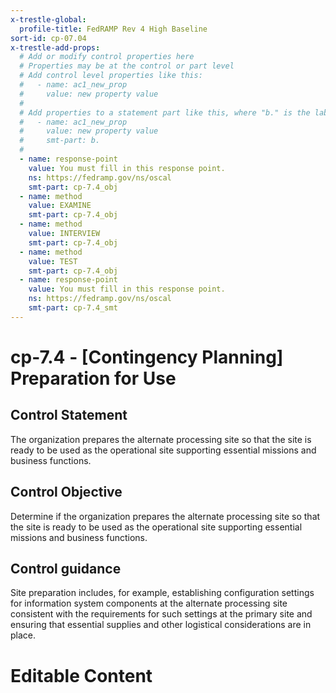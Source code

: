 ```yaml
---
x-trestle-global:
  profile-title: FedRAMP Rev 4 High Baseline
sort-id: cp-07.04
x-trestle-add-props:
  # Add or modify control properties here
  # Properties may be at the control or part level
  # Add control level properties like this:
  #   - name: ac1_new_prop
  #     value: new property value
  #
  # Add properties to a statement part like this, where "b." is the label of the target statement part
  #   - name: ac1_new_prop
  #     value: new property value
  #     smt-part: b.
  #
  - name: response-point
    value: You must fill in this response point.
    ns: https://fedramp.gov/ns/oscal
    smt-part: cp-7.4_obj
  - name: method
    value: EXAMINE
    smt-part: cp-7.4_obj
  - name: method
    value: INTERVIEW
    smt-part: cp-7.4_obj
  - name: method
    value: TEST
    smt-part: cp-7.4_obj
  - name: response-point
    value: You must fill in this response point.
    ns: https://fedramp.gov/ns/oscal
    smt-part: cp-7.4_smt
---
```


# cp-7.4 - \[Contingency Planning\] Preparation for Use

## Control Statement

The organization prepares the alternate processing site so that the site is ready to be used as the operational site supporting essential missions and business functions.

## Control Objective

Determine if the organization prepares the alternate processing site so that the site is ready to be used as the operational site supporting essential missions and business functions.

## Control guidance

Site preparation includes, for example, establishing configuration settings for information system components at the alternate processing site consistent with the requirements for such settings at the primary site and ensuring that essential supplies and other logistical considerations are in place.

# Editable Content

<!-- Make additions and edits below -->
<!-- The above represents the contents of the control as received by the profile, prior to additions. -->
<!-- If the profile makes additions to the control, they will appear below. -->
<!-- The above markdown may not be edited but you may edit the content below, and/or introduce new additions to be made by the profile. -->
<!-- If there is a yaml header at the top, parameter values may be edited. Use --set-parameters to incorporate the changes during assembly. -->
<!-- The content here will then replace what is in the profile for this control, after running profile-assemble. -->
<!-- The added parts in the profile for this control are below.  You may edit them and/or add new ones. -->
<!-- Each addition must have a heading either of the form ## Control my_addition_name -->
<!-- or ## Part a. (where the a. refers to one of the control statement labels.) -->
<!-- "## Control" parts are new parts added after the statement part. -->
<!-- "## Part" parts are new parts added into the top-level statement part with that label. -->
<!-- Subparts may be added with nested hash levels of the form ### My Subpart Name -->
<!-- underneath the parent ## Control or ## Part being added -->
<!-- See https://ibm.github.io/compliance-trestle/tutorials/ssp_profile_catalog_authoring/ssp_profile_catalog_authoring for guidance. -->
